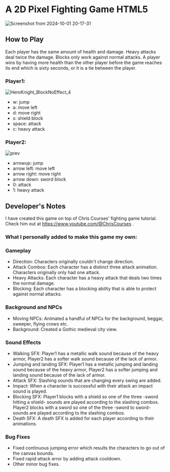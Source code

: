 # A 2D Pixel Fighting Game HTML5 <canvas>

![Screenshot from 2024-10-01 20-17-31](https://github.com/user-attachments/assets/255397cb-9f4d-4a65-8424-9fd84eb1a6f6)

## How to Play

Each player has the same amount of health and damage. Heavy attacks deal twice the damage. Blocks only work against normal attacks. A player wins by having more health than the other player before the game reaches its end which is sixty seconds, or it is a tie between the player.

### Player1:

![HeroKnight_BlockNoEffect_4](https://github.com/user-attachments/assets/1552dca1-0f3b-4699-ba0a-2ae264799b02)

- w: jump
- a: move left
- d: move right
- s: shield block
- space: attack
- c: heavy attack

### Player2:

![prev](https://github.com/user-attachments/assets/7417bd78-2244-4338-b382-d654ff47f52e)

- arrowup: jump
- arrow left: move left
- arrow right: move right
- arrow down: sword block
- 0: attack
- 1: heavy attack

## Developer's Notes
 I have created this game on top of Chris Courses' fighting game tutorial. Check him out at https://www.youtube.com/@ChrisCourses .
### What I personally added to make this game my own:

### Gameplay

- Direction: Characters originally couldn't change direction.
- Attack Combos: Each character has a distinct three attack animation. Characters originally only had one attack.
- Heavy Attacks: Each character has a heavy attack that deals two times the normal damage.
- Blocking: Each character has a blocking ability that is able to protect against normal attacks.

### Background and NPCs
- Moving NPCs: Animated a handful of NPCs for the background, beggar, sweeper, flying crows etc.
- Background: Created a Gothic medieval city view.

### Sound Effects
- Walking SFX: Player1 has a metallic walk sound because of the heavy armor, Player2 has a softer walk sound because of the lack of armor. 
- Jumping and landing SFX: Player1 has a metallic jumping and landing sound because of the heavy armor, Player2 has a softer jumping and landing sound because of the lack of armor.
- Attack SFX: Slashing sounds that are changing every swing are added.
- Impact: When a character is successful with their attack an impact sound is played.
- Blocking SFX: Player1 blocks with a shield so one of the three -sword hitting a shield- sounds are played according to the slashing combos. Player2 blocks with a sword so one of the three -sword to sword- sounds are played according to the slashing combos.
- Death SFX: A death SFX is added for each player according to their animations.

### Bug Fixes
- Fixed continuous jumping error which results the characters to go out of the canvas bounds.
- Fixed rapid attack error by adding attack cooldown.
- Other minor bug fixes.
